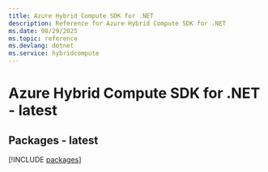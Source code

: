 ```yaml
---
title: Azure Hybrid Compute SDK for .NET
description: Reference for Azure Hybrid Compute SDK for .NET
ms.date: 08/29/2025
ms.topic: reference
ms.devlang: dotnet
ms.service: hybridcompute
---
```

# Azure Hybrid Compute SDK for .NET - latest
## Packages - latest
[!INCLUDE [packages](hybrid-compute-index.md)]